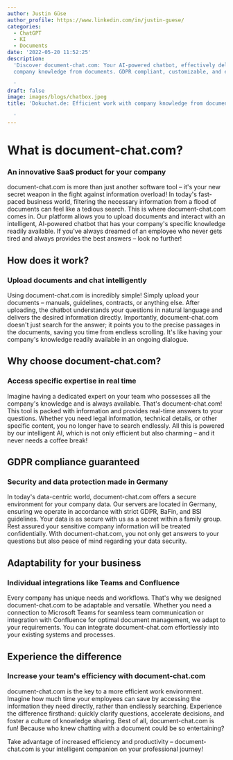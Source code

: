 ```yaml
---
author: Justin Güse
author_profile: https://www.linkedin.com/in/justin-guese/
categories:
  - ChatGPT
  - KI
  - Documents
date: '2022-05-20 11:52:25'
description:
  'Discover document-chat.com: Your AI-powered chatbot, effectively delivering
  company knowledge from documents. GDPR compliant, customizable, and easy to use!

  '
draft: false
image: images/blogs/chatbox.jpeg
title: 'Dokuchat.de: Efficient work with company knowledge from documents

  '
---
```


# What is document-chat.com?

### An innovative SaaS product for your company

document-chat.com is more than just another software tool – it's your new secret weapon in the fight against information overload! In today's fast-paced business world, filtering the necessary information from a flood of documents can feel like a tedious search. This is where document-chat.com comes in. Our platform allows you to upload documents and interact with an intelligent, AI-powered chatbot that has your company's specific knowledge readily available. If you've always dreamed of an employee who never gets tired and always provides the best answers – look no further!

## How does it work?

### Upload documents and chat intelligently

Using document-chat.com is incredibly simple! Simply upload your documents – manuals, guidelines, contracts, or anything else. After uploading, the chatbot understands your questions in natural language and delivers the desired information directly. Importantly, document-chat.com doesn't just search for the answer; it points you to the precise passages in the documents, saving you time from endless scrolling. It's like having your company's knowledge readily available in an ongoing dialogue.

## Why choose document-chat.com?

### Access specific expertise in real time

Imagine having a dedicated expert on your team who possesses all the company's knowledge and is always available. That's document-chat.com! This tool is packed with information and provides real-time answers to your questions. Whether you need legal information, technical details, or other specific content, you no longer have to search endlessly. All this is powered by our intelligent AI, which is not only efficient but also charming – and it never needs a coffee break!

## GDPR compliance guaranteed

### Security and data protection made in Germany

In today's data-centric world, document-chat.com offers a secure environment for your company data. Our servers are located in Germany, ensuring we operate in accordance with strict GDPR, BaFin, and BSI guidelines. Your data is as secure with us as a secret within a family group. Rest assured your sensitive company information will be treated confidentially. With document-chat.com, you not only get answers to your questions but also peace of mind regarding your data security.

## Adaptability for your business

### Individual integrations like Teams and Confluence

Every company has unique needs and workflows. That's why we designed document-chat.com to be adaptable and versatile. Whether you need a connection to Microsoft Teams for seamless team communication or integration with Confluence for optimal document management, we adapt to your requirements. You can integrate document-chat.com effortlessly into your existing systems and processes.

## Experience the difference

### Increase your team's efficiency with document-chat.com

document-chat.com is the key to a more efficient work environment. Imagine how much time your employees can save by accessing the information they need directly, rather than endlessly searching. Experience the difference firsthand: quickly clarify questions, accelerate decisions, and foster a culture of knowledge sharing. Best of all, document-chat.com is fun! Because who knew chatting with a document could be so entertaining?

Take advantage of increased efficiency and productivity – document-chat.com is your intelligent companion on your professional journey!
